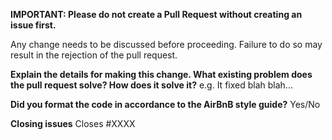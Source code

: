 **IMPORTANT: Please do not create a Pull Request without creating an issue first.**

Any change needs to be discussed before proceeding. Failure to do so may result in the rejection of the pull request.

**Explain the details for making this change. What existing problem does the pull request solve? How does it solve it?**
e.g. It fixed blah blah...

**Did you format the code in accordance to the AirBnB style guide?**
Yes/No

**Closing issues**
Closes #XXXX

